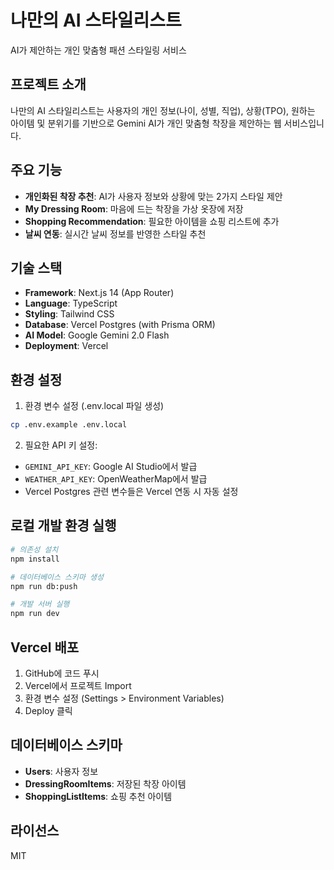 # 나만의 AI 스타일리스트

AI가 제안하는 개인 맞춤형 패션 스타일링 서비스

## 프로젝트 소개

나만의 AI 스타일리스트는 사용자의 개인 정보(나이, 성별, 직업), 상황(TPO), 원하는 아이템 및 분위기를 기반으로 Gemini AI가 개인 맞춤형 착장을 제안하는 웹 서비스입니다.

## 주요 기능

- **개인화된 착장 추천**: AI가 사용자 정보와 상황에 맞는 2가지 스타일 제안
- **My Dressing Room**: 마음에 드는 착장을 가상 옷장에 저장
- **Shopping Recommendation**: 필요한 아이템을 쇼핑 리스트에 추가
- **날씨 연동**: 실시간 날씨 정보를 반영한 스타일 추천

## 기술 스택

- **Framework**: Next.js 14 (App Router)
- **Language**: TypeScript
- **Styling**: Tailwind CSS
- **Database**: Vercel Postgres (with Prisma ORM)
- **AI Model**: Google Gemini 2.0 Flash
- **Deployment**: Vercel

## 환경 설정

1. 환경 변수 설정 (.env.local 파일 생성)
```bash
cp .env.example .env.local
```

2. 필요한 API 키 설정:
- `GEMINI_API_KEY`: Google AI Studio에서 발급
- `WEATHER_API_KEY`: OpenWeatherMap에서 발급
- Vercel Postgres 관련 변수들은 Vercel 연동 시 자동 설정

## 로컬 개발 환경 실행

```bash
# 의존성 설치
npm install

# 데이터베이스 스키마 생성
npm run db:push

# 개발 서버 실행
npm run dev
```

## Vercel 배포

1. GitHub에 코드 푸시
2. Vercel에서 프로젝트 Import
3. 환경 변수 설정 (Settings > Environment Variables)
4. Deploy 클릭

## 데이터베이스 스키마

- **Users**: 사용자 정보
- **DressingRoomItems**: 저장된 착장 아이템
- **ShoppingListItems**: 쇼핑 추천 아이템

## 라이선스

MIT